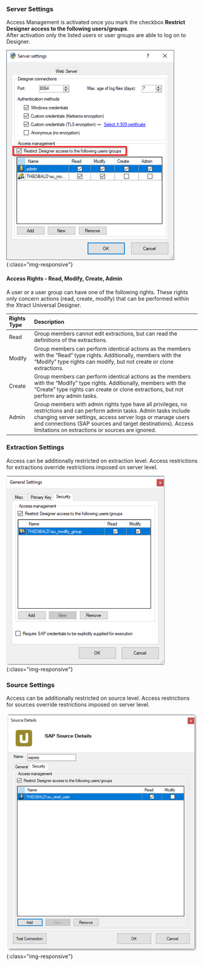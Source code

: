 ### Server Settings
Access Management is activated once you mark the checkbox **Restrict Designer access to the following users/groups**. <br>
After activation only the listed users or user groups are able to log on to Designer.

![Server-Settings_](/img/content/Server-Settings_.png){:class="img-responsive"}

#### Access Rights - Read, Modify, Create, Admin
A user or a user group can have one of the following rights. These rights only concern actions (read, create, modify) that can be performed within the Xtract Universal Designer. 

| Rights Type | Description | 
| :------ |:--- | 
| Read | Group members cannot edit extractions, but can read the definitions of the extractions. | 
| Modify | Group members can perform identical actions as the members with the “Read” type rights. Additionally, members with the “Modify” type rights can modify, but not create or clone extractions. | 
| Create | Group members can perform identical actions as the members with the “Modify” type rights. Additionally, members with the “Create” type rights can create or clone extractions, but not perform any admin tasks. |
| Admin | Group members with admin rights type have all privileges, no restrictions and can perform admin tasks. Admin tasks include changing server settings, access server logs or manage users and connections (SAP sources and target destinations). Access limitations on extractions or sources are ignored. | 


### Extraction Settings
Access can be additionally restricted on extraction level. Access restrictions for extractions override restrictions imposed on server level.

![Server-Settings_](/img/content/XU_Extraction_Security.png){:class="img-responsive"}

### Source Settings
Access can be additionally restricted on source level. Access restrictions for sources override restrictions imposed on server level.

![Server-Settings_](/img/content/XU_Extraction_Security2.png){:class="img-responsive"}


